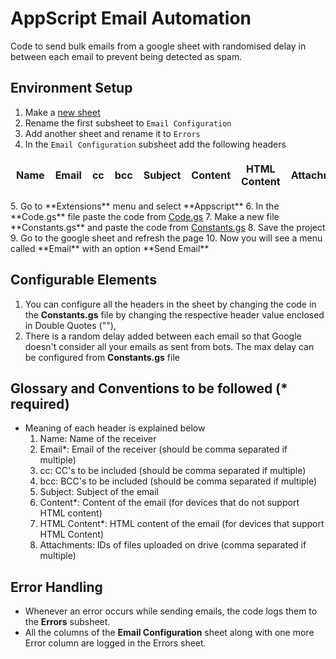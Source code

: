 # AppScript Email Automation

Code to send bulk emails from a google sheet with randomised delay in between each email to prevent being detected as spam.

## Environment Setup

1. Make a <a href="https://sheet.new" target="blank">new sheet</a>
2. Rename the first subsheet to `Email Configuration`
3. Add another sheet and rename it to `Errors`
4. In the `Email Configuration` subsheet add the following headers
<table>
    <tr>
        <th style="border:1px white solid">Name</th>
        <th style="border:1px white solid">Email</th>
        <th style="border:1px white solid">cc</th>
        <th style="border:1px white solid">bcc</th>
        <th style="border:1px white solid">Subject</th>
        <th style="border:1px white solid">Content</th>
        <th style="border:1px white solid">HTML Content</th>
        <th style="border:1px white solid">Attachments</th>
    </tr>
</table>
5. Go to **Extensions** menu and select **Appscript**
6. In the **Code.gs** file paste the code from <a href="./Code.gs">Code.gs</a>
7. Make a new file **Constants.gs** and paste the code from <a href="./Constants.gs">Constants.gs</a>
8. Save the project
9. Go to the google sheet and refresh the page
10. Now you will see a menu called **Email** with an option **Send Email**

## Configurable Elements

1. You can configure all the headers in the sheet by changing the code in the **Constants.gs** file by changing the respective header value enclosed in Double Quotes (""),
2. There is a random delay added between each email so that Google doesn't consider all your emails as sent from bots. The max delay can be configured from **Constants.gs** file

## Glossary and Conventions to be followed (\* required)

- Meaning of each header is explained below
  1. Name: Name of the receiver
  2. Email\*: Email of the receiver (should be comma separated if multiple)
  3. cc: CC's to be included (should be comma separated if multiple)
  4. bcc: BCC's to be included (should be comma separated if multiple)
  5. Subject: Subject of the email
  6. Content\*: Content of the email (for devices that do not support HTML content)
  7. HTML Content\*: HTML content of the email (for devices that support HTML Content)
  8. Attachments: IDs of files uploaded on drive (comma separated if multiple)

## Error Handling

- Whenever an error occurs while sending emails, the code logs them to the **Errors** subsheet.
- All the columns of the **Email Configuration** sheet along with one more Error column are logged in the Errors sheet.
